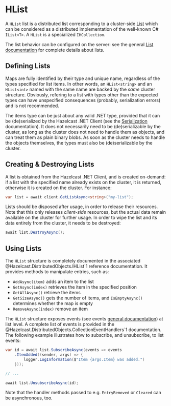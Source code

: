 # HList

A `HList` list is a distributed list corresponding to a cluster-side [List](https://docs.hazelcast.com/imdg/latest/data-structures/list.html) which can be considered as a distributed implementation of the well-known C# `IList<T>`. A `HList` is a specialized `IHCollection`.

The list behavior can be configured on the server: see the general [List documentation](https://docs.hazelcast.com/imdg/latest/data-structures/list.html) for complete details about lists.

## Defining Lists

Maps are fully identified by their type and unique name, regardless of the types specified for list items. In other words, an `HList<string>` and an `HList<int>` named with the same name are backed by the *same* cluster structure. Obviously, refering to a list with types other than the expected types can have unspecified consequences (probably, serialization errors) and is not recommended.

The items type can be just about any valid .NET type, provided that it can be (de)serialized by the Hazelcast .NET Client (see the [Serialization](../serialization.md) documentation). It does not necessarily need to be (de)serializable by the cluster, as long as the cluster does not need to handle them as objects, and can treat them as plain binary blobs. As soon as the cluster needs to handle the objects themselves, the types must also be (de)serializable by the cluster.

## Creating & Destroying Lists

A list is obtained from the Hazelcast .NET Client, and is created on-demand: if a list with the specified name already exists on the cluster, it is returned, otherwise it is created on the cluster. For instance:

```csharp
var list = await client.GetListAsync<string>("my-list");
```

Lists should be disposed after usage, in order to release their resources. Note that this only releases *client-side* resources, but the actual data remain available on the cluster for further usage. In order to wipe the list and its data entirely from the cluster, it needs to be destroyed:

```csharp
await list.DestroyAsync();
```

## Using Lists

The `HList` structure is completely documented in the associated @Hazelcast.DistributedObjects.IHList`1 reference documentation. It provides methods to manipulate entries, such as:

* `AddAsync(item)` adds an item to the list
* `GetAsync(index)` retrieves the item in the specified position
* `GetAllAsync()` retrieve the items
* `GetSizeAsync()` gets the number of items, and `IsEmptyAsync()` determines whether the map is empty
* `RemoveAsync(index)` remove an item

The `HList` structure exposes events (see events [general documentation](../events.md)) at list level. A complete list of events is provided in the @Hazelcast.DistributedObjects.CollectionEventHandlers`1 documentation. The following example illustrates how to subscribe, and unsubscribe, to list events:

```csharp
var id = await list.SubscribeAsync(events => events
    .ItemAdded((sender, args) => {
        logger.LogInformation($"Item {args.Item} was added.")
    }));

// ...

await list.UnsubscribeAsync(id);
```

Note that the handler methods passed to e.g. `EntryRemoved` or `Cleared` can be asynchronous, too.

